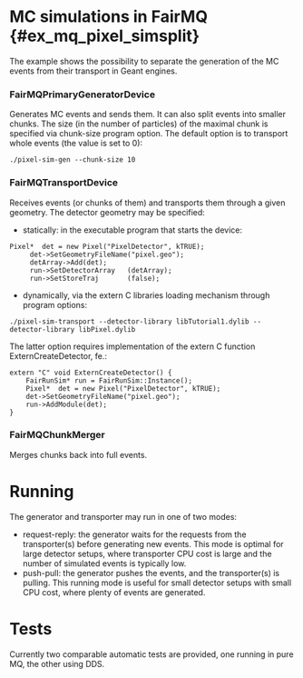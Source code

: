# MC simulations in FairMQ {#ex_mq_pixel_simsplit}

The example shows the possibility to separate the generation of the MC events from their transport in Geant engines.

### FairMQPrimaryGeneratorDevice
Generates MC events and sends them. It can also split events into smaller chunks.
The size (in the number of particles) of the maximal chunk is specified via chunk-size program option.
The default option is to transport whole events (the value is set to 0):
```
./pixel-sim-gen --chunk-size 10 
```

### FairMQTransportDevice
Receives events (or chunks of them) and transports them through a given geometry.
The detector geometry may be specified:
- statically: in the executable program that starts the device:
```
Pixel*  det = new Pixel("PixelDetector", kTRUE);
     det->SetGeometryFileName("pixel.geo");
     detArray->Add(det);
     run->SetDetectorArray   (detArray);
     run->SetStoreTraj       (false);
```
- dynamically, via the extern C libraries loading mechanism through program options:
```
./pixel-sim-transport --detector-library libTutorial1.dylib --detector-library libPixel.dylib
```
The latter option requires implementation of the extern C function ExternCreateDetector, fe.:
```
extern "C" void ExternCreateDetector() {
    FairRunSim* run = FairRunSim::Instance();
    Pixel*  det = new Pixel("PixelDetector", kTRUE);
    det->SetGeometryFileName("pixel.geo");
    run->AddModule(det);
}
```

### FairMQChunkMerger
Merges chunks back into full events.

# Running

The generator and transporter may run in one of two modes:
- request-reply: the generator waits for the requests from the transporter(s) before
generating new events. This mode is optimal for large detector setups, where transporter
CPU cost is large and the number of simulated events is typically low.
- push-pull: the generator pushes the events, and the transporter(s) is pulling. This running mode
is useful for small detector setups with small CPU cost, where plenty of events are generated.

# Tests

Currently two comparable automatic tests are provided, one running in pure MQ, the other using DDS.

